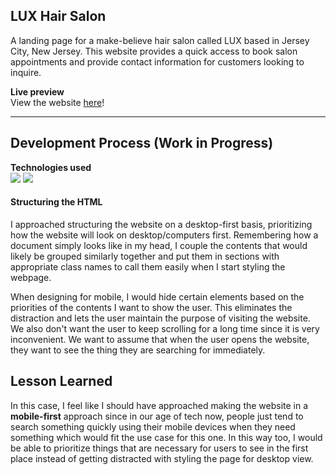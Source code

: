 ## LUX Hair Salon
A landing page for a make-believe hair salon called LUX based in Jersey City, New Jersey. This website provides a quick access to book salon appointments and provide contact information for customers looking to inquire.

**Live preview**
<br>View the website [here](https://luxhairsalon.netlify.app/)!

---

## Development Process (Work in Progress)
**Technologies used**
<br><img src='https://img.shields.io/badge/-HTML5-orange?style=flat-square'/> <img src='https://img.shields.io/badge/-CSS3-blue?style=flat-square'/>

#### Structuring the HTML
I approached structuring the website on a desktop-first basis, prioritizing how the website will look on desktop/computers first. Remembering how a document simply looks like in my head, I couple the contents that would likely be grouped similarly together and put them in sections with appropriate class names to call them easily when I start styling the webpage.

When designing for mobile, I would hide certain elements based on the priorities of the contents I want to show the user. This eliminates the distraction and lets the user maintain the purpose of visiting the website. We also don't want the user to keep scrolling for a long time since it is very inconvenient. We want to assume that when the user opens the website, they want to see the thing they are searching for immediately.

## Lesson Learned
In this case, I feel like I should have approached making the website in a **mobile-first** approach since in our age of tech now, people just tend to search something quickly using their mobile devices when they need something which would fit the use case for this one. In this way too, I would be able to prioritize things that are necessary for users to see in the first place instead of getting distracted with styling the page for desktop view.
